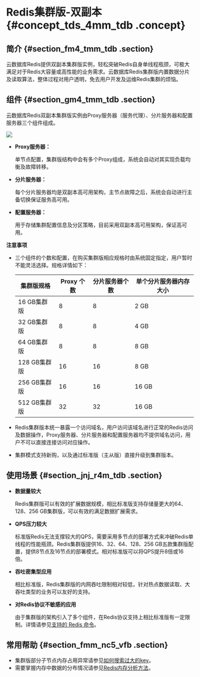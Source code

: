 # Redis集群版-双副本 {#concept_tds_4mm_tdb .concept}

## 简介 {#section_fm4_tmm_tdb .section}

云数据库Redis提供双副本集群版实例，轻松突破Redis自身单线程瓶颈，可极大满足对于Redis大容量或高性能的业务需求。云数据库Redis集群版内置数据分片及读取算法，整体过程对用户透明，免去用户开发及运维Redis集群的烦恼。

## 组件 {#section_gm4_tmm_tdb .section}

云数据库Redis双副本集群版实例由Proxy服务器（服务代理）、分片服务器和配置服务器三个组件组成。

![](http://static-aliyun-doc.oss-cn-hangzhou.aliyuncs.com/assets/img/3106/1548746868880_zh-CN.png)

-   **Proxy服务器：**

    单节点配置，集群版结构中会有多个Proxy组成，系统会自动对其实现负载均衡及故障转移。

-   **分片服务器：**

    每个分片服务器均是双副本高可用架构，主节点故障之后，系统会自动进行主备切换保证服务高可用。

-   **配置服务器：**

    用于存储集群配置信息及分区策略，目前采用双副本高可用架构，保证高可用。


**注意事项**

-   三个组件的个数和配置，在购买集群版相应规格时由系统固定指定，用户暂时不能灵活选择。规格详情如下：

    |集群版规格|Proxy 个数|分片服务器个数|单个分片服务器内存大小|
    |-----|--------|-------|-----------|
    |16 GB集群版|8|8|2 GB|
    |32 GB集群版|8|8|4 GB|
    |64 GB集群版|8|8|8 GB|
    |128 GB集群版|16|16|8 GB|
    |256 GB集群版|16|16|16 GB|
    |512 GB集群版|32|32|16 GB|

-   Redis集群版本统一暴露一个访问域名，用户访问该域名进行正常的Redis访问及数据操作，Proxy服务器、分片服务器和配置服务器均不提供域名访问，用户不可以直接连接访问对应操作。
-   集群模式支持新购，以及通过标准版（主从版）直接升级到集群版本。

## 使用场景 {#section_jnj_r4m_tdb .section}

-   **数据量较大**

    Redis集群版可以有效的扩展数据规模，相比标准版支持存储量更大的64、128、256 GB集群版，可以有效的满足数据扩展需求。

-   **QPS压力较大**

    标准版Redis无法支撑较大的QPS，需要采用多节点的部署方式来冲破Redis单线程的性能瓶颈。Redis集群版提供16、32、64、128、256 GB五款集群版配置，提供8节点及16节点的部署模式。相对标准版可以将QPS提升8倍或16倍。

-   **吞吐密集型应用**

    相比标准版，Redis集群版的内网吞吐限制相对较低，针对热点数据读取、大吞吐类型的业务可以友好的支持。

-   **对Redis协议不敏感的应用**

    由于集群版的架构引入了多个组件，在Redis协议支持上相比标准版有一定限制。详情请参见[支持的 Redis 命令](../../../../../intl.zh-CN/快速入门/Redis命令.md#)。


## 常用帮助 {#section_fmm_nc5_vfb .section}

-   集群版部分子节点内存占用异常请参见[如何搜索过大的key](../../../../../intl.zh-CN/常见问题/如何搜索过大的key.md#)。
-   需要掌握内存中数据的分布情况请参见[Redis内存分析方法](https://help.aliyun.com/knowledge_detail/50037.html)。

